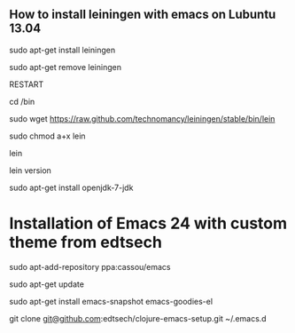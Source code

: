 ## How to install leiningen with emacs on Lubuntu 13.04

sudo apt-get install leiningen

sudo apt-get remove leiningen

RESTART

cd /bin

sudo wget https://raw.github.com/technomancy/leiningen/stable/bin/lein

sudo chmod a+x lein

lein

lein version

sudo apt-get install openjdk-7-jdk

# Installation of Emacs 24 with custom theme from edtsech

sudo apt-add-repository ppa:cassou/emacs

sudo apt-get update

sudo apt-get install emacs-snapshot emacs-goodies-el

git clone git@github.com:edtsech/clojure-emacs-setup.git ~/.emacs.d
